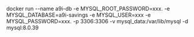 docker run --name a9i-db -e MYSQL_ROOT_PASSWORD=xxx. -e MYSQL_DATABASE=a9i-savings -e MYSQL_USER=xxx -e MYSQL_PASSWORD=xxx. -p 3306:3306 -v mysql_data:/var/lib/mysql -d mysql:8.0.39

